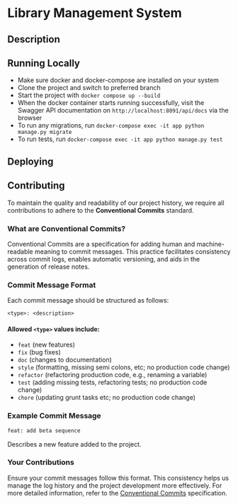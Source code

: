 # Library Management System

## Description

## Running Locally
* Make sure docker and docker-compose are installed on your system
* Clone the project and switch to preferred branch
* Start the project with `docker compose up --build`
* When the docker container starts running successfully, visit the Swagger API documentation on `http://localhost:8091/api/docs` via the browser
* To run any migrations, run `docker-compose exec -it app python manage.py migrate`
* To run tests, run `docker-compose exec -it app python manage.py test`

## Deploying 

## Contributing

To maintain the quality and readability of our project history, we require all contributions to adhere to the **Conventional Commits** standard.

### What are Conventional Commits?

Conventional Commits are a specification for adding human and machine-readable meaning to commit messages. This practice facilitates consistency across commit logs, enables automatic versioning, and aids in the generation of release notes.

### Commit Message Format

Each commit message should be structured as follows:

```
<type>: <description>
```

#### Allowed `<type>` values include:

- `feat` (new features)
- `fix` (bug fixes)
- `doc` (changes to documentation)
- `style` (formatting, missing semi colons, etc; no production code change)
- `refactor` (refactoring production code, e.g., renaming a variable)
- `test` (adding missing tests, refactoring tests; no production code change)
- `chore` (updating grunt tasks etc; no production code change)

### Example Commit Message

```bash
feat: add beta sequence
```
Describes a new feature added to the project.

### Your Contributions

Ensure your commit messages follow this format. This consistency helps us manage the log history and the project development more effectively. For more detailed information, refer to the [Conventional Commits](https://www.conventionalcommits.org/) specification.
